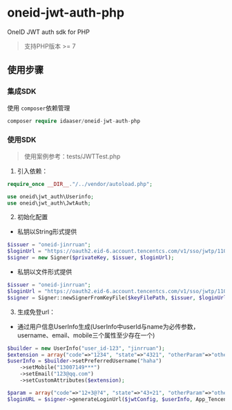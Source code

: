 # oneid-jwt-auth-php

OneID JWT auth sdk for PHP
> 支持PHP版本 >= 7

## 使用步骤
### 集成SDK
使用 `composer`依赖管理
```php
composer require idaaser/oneid-jwt-auth-php
```

### 使用SDK
> 使用案例参考：tests/JWTTest.php
1. 引入依赖：
```php
require_once __DIR__."/../vendor/autoload.php";

use oneid\jwt_auth\Userinfo;
use oneid\jwt_auth\JwtAuth;
```
2. 初始化配置
- 私钥以String形式提供
```php
$issuer = "oneid-jinrruan";
$loginUrl = "https://oauth2.eid-6.account.tencentcs.com/v1/sso/jwtp/1102878596482998272/1151383032381308928/kit/{app_type}";
$signer = new Signer($privateKey, $issuer, $loginUrl);
```
- 私钥以文件形式提供
```php
$issuer = "oneid-jinrruan";
$loginUrl = "https://oauth2.eid-6.account.tencentcs.com/v1/sso/jwtp/1102878596482998272/1151383032381308928/kit/{app_type}";
$signer = Signer::newSignerFromKeyFile($keyFilePath, $issuer, $loginUrl);
```
3. 生成免登url：
- 通过用户信息UserInfo生成(UserInfo中userId与name为必传参数，username、email、mobile三个属性至少存在一个)
```php
$builder = new UserInfo("user_id-123", "jinrruan");
$extension = array("code"=>"1234", "state"=>"4321", "otherParam"=>"other");
$userInfo = $builder->setPreferredUsername("haha")
    ->setMobile("13007149***")
    ->setEmail("123@qq.com")
    ->setCustomAttributes($extension);

$param = array("code"=>"12+3@?4", "state"=>"43+21", "otherParam"=>"other");
$loginURL = $signer->generateLoginUrl($jwtConfig, $userInfo, App_Tencent_Meeting, $param);
```